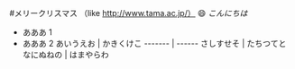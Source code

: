 #メリークリスマス
（like http://www.tama.ac.jp/）
:smile:
*こんにちは*
* あああ 1
* あああ 2
あいうえお | かきくけこ
------- | ------
さしすせそ | たちつてと
なにぬねの | はまやらわ
